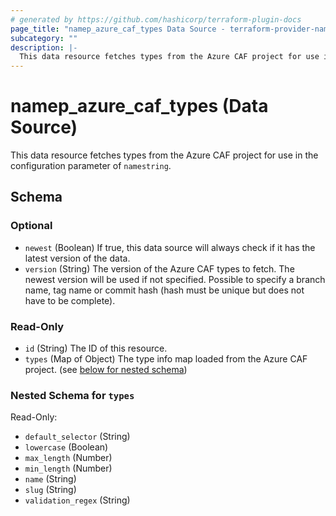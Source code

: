 ```yaml
---
# generated by https://github.com/hashicorp/terraform-plugin-docs
page_title: "namep_azure_caf_types Data Source - terraform-provider-namep"
subcategory: ""
description: |-
  This data resource fetches types from the Azure CAF project for use in the configuration parameter of namestring.
---
```


# namep_azure_caf_types (Data Source)

This data resource fetches types from the Azure CAF project for use in the configuration parameter of `namestring`.



<!-- schema generated by tfplugindocs -->
## Schema

### Optional

- `newest` (Boolean) If true, this data source will always check if it has the latest version of the data.
- `version` (String) The version of the Azure CAF types to fetch.  The newest version will be used if not specified.
							  Possible to specify a branch name, tag name or commit hash (hash must be unique but does not have to be complete).

### Read-Only

- `id` (String) The ID of this resource.
- `types` (Map of Object) The type info map loaded from the Azure CAF project. (see [below for nested schema](#nestedatt--types))

<a id="nestedatt--types"></a>
### Nested Schema for `types`

Read-Only:

- `default_selector` (String)
- `lowercase` (Boolean)
- `max_length` (Number)
- `min_length` (Number)
- `name` (String)
- `slug` (String)
- `validation_regex` (String)

